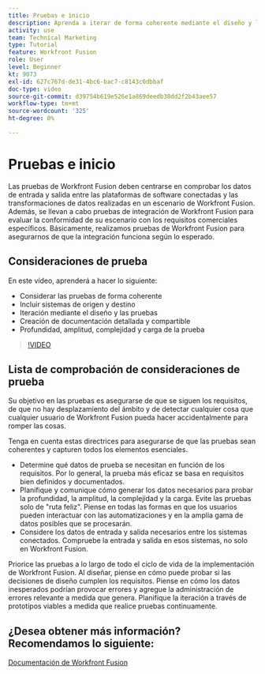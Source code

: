 ```yaml
---
title: Pruebas e inicio
description: Aprenda a iterar de forma coherente mediante el diseño y las pruebas, y a crear documentación detallada y compartible al utilizar [!DNL Adobe Workfront Fusion].
activity: use
team: Technical Marketing
type: Tutorial
feature: Workfront Fusion
role: User
level: Beginner
kt: 9073
exl-id: 627c767d-de31-4bc6-bac7-c8143c0dbbaf
doc-type: video
source-git-commit: d39754b619e526e1a869deedb38dd2f2b43aee57
workflow-type: tm+mt
source-wordcount: '325'
ht-degree: 0%

---
```


# Pruebas e inicio

Las pruebas de Workfront Fusion deben centrarse en comprobar los datos de entrada y salida entre las plataformas de software conectadas y las transformaciones de datos realizadas en un escenario de Workfront Fusion. Además, se llevan a cabo pruebas de integración de Workfront Fusion para evaluar la conformidad de su escenario con los requisitos comerciales específicos. Básicamente, realizamos pruebas de Workfront Fusion para asegurarnos de que la integración funciona según lo esperado.

## Consideraciones de prueba

En este vídeo, aprenderá a hacer lo siguiente:

* Considerar las pruebas de forma coherente
* Incluir sistemas de origen y destino
* Iteración mediante el diseño y las pruebas
* Creación de documentación detallada y compartible
* Profundidad, amplitud, complejidad y carga de la prueba

>[!VIDEO](https://video.tv.adobe.com/v/335315/?quality=12)

## Lista de comprobación de consideraciones de prueba

Su objetivo en las pruebas es asegurarse de que se siguen los requisitos, de que no hay desplazamiento del ámbito y de detectar cualquier cosa que cualquier usuario de Workfront Fusion pueda hacer accidentalmente para romper las cosas.

Tenga en cuenta estas directrices para asegurarse de que las pruebas sean coherentes y capturen todos los elementos esenciales.

* Determine qué datos de prueba se necesitan en función de los requisitos. Por lo general, la prueba más eficaz se basa en requisitos bien definidos y documentados.
* Planifique y comunique cómo generar los datos necesarios para probar la profundidad, la amplitud, la complejidad y la carga. Evite las pruebas solo de &quot;ruta feliz&quot;. Piense en todas las formas en que los usuarios pueden interactuar con las automatizaciones y en la amplia gama de datos posibles que se procesarán.
* Considere los datos de entrada y salida necesarios entre los sistemas conectados. Compruebe la entrada y salida en esos sistemas, no solo en Workfront Fusion.

Priorice las pruebas a lo largo de todo el ciclo de vida de la implementación de Workfront Fusion. Al diseñar, piense en cómo puede probar si las decisiones de diseño cumplen los requisitos. Piense en cómo los datos inesperados podrían provocar errores y agregue la administración de errores relevante a medida que genera. Planifique la iteración a través de prototipos viables a medida que realice pruebas continuamente.

## ¿Desea obtener más información? Recomendamos lo siguiente:

[Documentación de Workfront Fusion](https://experienceleague.adobe.com/docs/workfront/using/adobe-workfront-fusion/workfront-fusion-2.html?lang=en)
